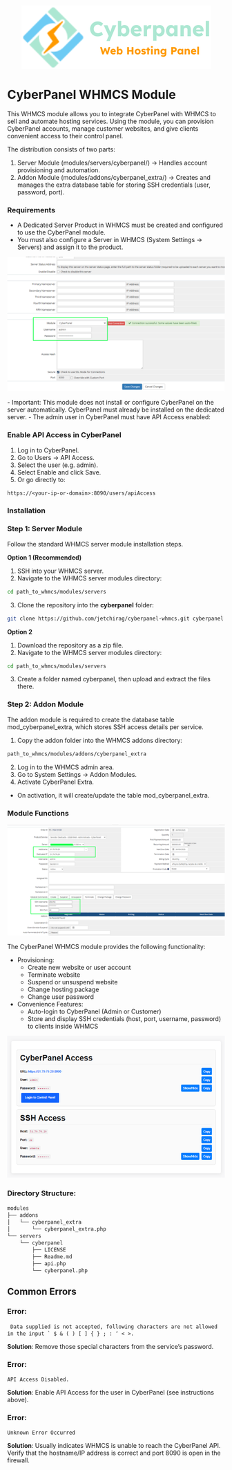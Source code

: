<p align="center">
  <img src="https://github.com/jesussuarz/cyberpanel-whmcs/blob/22018ba84b0de7a985023fa52d7204252b44551d/modules/servers/cyberpanel/img/logo_cyberpanel.png" />
</p>

# CyberPanel WHMCS Module

This WHMCS module allows you to integrate CyberPanel with WHMCS to sell and automate hosting services. Using the module, you can provision CyberPanel accounts, manage customer websites, and give clients convenient access to their control panel.

The distribution consists of two parts:

1. Server Module (modules/servers/cyberpanel/) → Handles account provisioning and automation.
2. Addon Module (modules/addons/cyberpanel_extra/) → Creates and manages the extra database table for storing SSH credentials (user, password, port).



### Requirements
- A Dedicated Server Product in WHMCS must be created and configured to use the CyberPanel module.
- You must also configure a Server in WHMCS (System Settings → Servers) and assign it to the product.
<p align="center">
  <img src="https://github.com/jesussuarz/cyberpanel-whmcs/blob/22018ba84b0de7a985023fa52d7204252b44551d/modules/servers/cyberpanel/img/3.png" />
</p>
- Important: This module does not install or configure CyberPanel on the server automatically. CyberPanel must already be installed on the dedicated server.
- The admin user in CyberPanel must have API Access enabled:

### Enable API Access in CyberPanel
1. Log in to CyberPanel.
2. Go to Users → API Access.
3. Select the user (e.g. admin).
4. Select Enable and click Save.
5. Or go directly to:
```
https://<your-ip-or-domain>:8090/users/apiAccess
```

### Installation
### Step 1: Server Module

Follow the standard WHMCS server module installation steps.

**Option 1 (Recommended)**
1. SSH into your WHMCS server.
2. Navigate to the WHMCS server modules directory:
```bash
cd path_to_whmcs/modules/servers
```

3. Clone the repository into the **cyberpanel** folder:
```bash
git clone https://github.com/jetchirag/cyberpanel-whmcs.git cyberpanel
```

**Option 2**
1. Download the repository as a zip file.
2. Navigate to the WHMCS server modules directory:
```bash
cd path_to_whmcs/modules/servers
```
3. Create a folder named cyberpanel, then upload and extract the files there.


### Step 2: Addon Module

The addon module is required to create the database table mod_cyberpanel_extra, which stores SSH access details per service.

1. Copy the addon folder into the WHMCS addons directory:
```bash
path_to_whmcs/modules/addons/cyberpanel_extra
```
2. Log in to the WHMCS admin area.
3. Go to System Settings → Addon Modules.
4. Activate CyberPanel Extra.
- On activation, it will create/update the table mod_cyberpanel_extra.

### Module Functions
<p align="center">
  <img src="https://github.com/jesussuarz/cyberpanel-whmcs/blob/22018ba84b0de7a985023fa52d7204252b44551d/modules/servers/cyberpanel/img/2.png" />
</p>

The CyberPanel WHMCS module provides the following functionality:
- Provisioning:
  - Create new website or user account
  - Terminate website
  - Suspend or unsuspend website
  - Change hosting package
  - Change user password
- Convenience Features:
  - Auto-login to CyberPanel (Admin or Customer)
  - Store and display SSH credentials (host, port, username, password) to clients inside WHMCS
 <p align="center">
  <img src="https://github.com/jesussuarz/cyberpanel-whmcs/blob/22018ba84b0de7a985023fa52d7204252b44551d/modules/servers/cyberpanel/img/1.png" />
</p>

### Directory Structure:
```
modules
├── addons
│   └── cyberpanel_extra
│       └── cyberpanel_extra.php
└── servers
    └── cyberpanel
        ├── LICENSE
        ├── Readme.md
        ├── api.php
        └── cyberpanel.php
```

## Common Errors
### Error:
```
 Data supplied is not accepted, following characters are not allowed in the input ` $ & ( ) [ ] { } ; : ‘ < >.
```
**Solution**: Remove those special characters from the service’s password.

### Error:
```
API Access Disabled.
```
**Solution**: Enable API Access for the user in CyberPanel (see instructions above).
 
### Error:
```
Unknown Error Occurred
```
**Solution**: Usually indicates WHMCS is unable to reach the CyberPanel API. Verify that the hostname/IP address is correct and port 8090 is open in the firewall.
